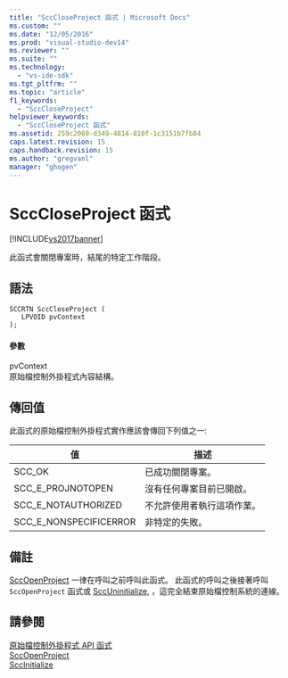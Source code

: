 ```yaml
---
title: "SccCloseProject 函式 | Microsoft Docs"
ms.custom: ""
ms.date: "12/05/2016"
ms.prod: "visual-studio-dev14"
ms.reviewer: ""
ms.suite: ""
ms.technology: 
  - "vs-ide-sdk"
ms.tgt_pltfrm: ""
ms.topic: "article"
f1_keywords: 
  - "SccCloseProject"
helpviewer_keywords: 
  - "SccCloseProject 函式"
ms.assetid: 259c2069-d349-4814-810f-1c3151b7fb84
caps.latest.revision: 15
caps.handback.revision: 15
ms.author: "gregvanl"
manager: "ghogen"
---
```

# SccCloseProject 函式
[!INCLUDE[vs2017banner](../code-quality/includes/vs2017banner.md)]

此函式會關閉專案時，結尾的特定工作階段。  
  
## 語法  
  
```cpp#  
SCCRTN SccCloseProject (  
   LPVOID pvContext  
);  
```  
  
#### 參數  
 pvContext  
 原始檔控制外掛程式內容結構。  
  
## 傳回值  
 此函式的原始檔控制外掛程式實作應該會傳回下列值之一:  
  
|值|描述|  
|-------|--------|  
|SCC\_OK|已成功關閉專案。|  
|SCC\_E\_PROJNOTOPEN|沒有任何專案目前已開啟。|  
|SCC\_E\_NOTAUTHORIZED|不允許使用者執行這項作業。|  
|SCC\_E\_NONSPECIFICERROR|非特定的失敗。|  
  
## 備註  
 [SccOpenProject](../extensibility/sccopenproject-function.md) 一律在呼叫之前呼叫此函式。 此函式的呼叫之後接著呼叫 `SccOpenProject` 函式或 [SccUninitialize](../extensibility/sccuninitialize-function.md), ，這完全結束原始檔控制系統的連線。  
  
## 請參閱  
 [原始檔控制外掛程式 API 函式](../extensibility/source-control-plug-in-api-functions.md)   
 [SccOpenProject](../extensibility/sccopenproject-function.md)   
 [SccInitialize](../extensibility/sccinitialize-function.md)